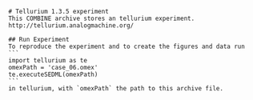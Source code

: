 
        # Tellurium 1.3.5 experiment
        This COMBINE archive stores an tellurium experiment.
        http://tellurium.analogmachine.org/

        ## Run Experiment
        To reproduce the experiment and to create the figures and data run
        ```
        import tellurium as te
        omexPath = 'case_06.omex'
        te.executeSEDML(omexPath)
        ```
        in tellurium, with `omexPath` the path to this archive file.
        